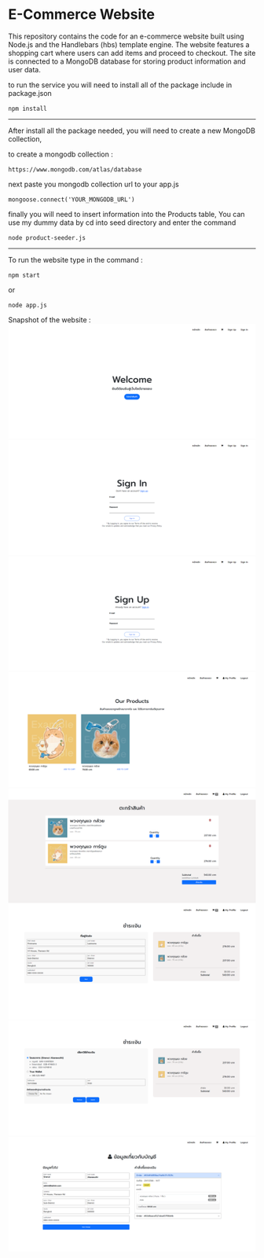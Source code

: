 # E-Commerce Website
This repository contains the code for an e-commerce website built using Node.js and the Handlebars (hbs) template engine. The website features a shopping cart where users can add items and proceed to checkout. The site is connected to a MongoDB database for storing product information and user data.

to run the service you will need to install all of the package include in package.json
```
npm install
```
<hr/>
After install all the package needed, you will need to create a new MongoDB collection,

to create a mongodb collection :
```
https://www.mongodb.com/atlas/database
```

next paste you mongodb collection url to your app.js
```
mongoose.connect('YOUR_MONGODB_URL')
```

finally you will need to insert information into the Products table, You can use my dummy data by cd into seed directory and enter the command
```
node product-seeder.js
```
<hr/>
To run the website type in the command :

```
npm start
```
or 
```
node app.js
```

Snapshot of the website : 
<img src="./img/img1.png" alt="img1">
<img src="./img/img2.png" alt="img2">
<img src="./img/img3.png" alt="img3">
<img src="./img/img4.png" alt="img4">
<img src="./img/img5.png" alt="img5">
<img src="./img/img6.png" alt="img6">
<img src="./img/img7.png" alt="img7">
<img src="./img/img8.png" alt="img8">
